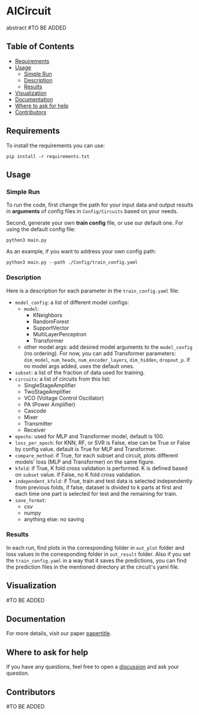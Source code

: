 # AICircuit
abstract #TO BE ADDED

## Table of Contents

  * [Requirements](#requirements)
  * [Usage](#usage)
    * [Simple Run](#simple-run)
    * [Description](#description)
    * [Results](#results)
  * [Visualization](#visualization)
  * [Documentation](#documentation)
  * [Where to ask for help](#where-to-ask-for-help)
  * [Contributors](#contributors)

## Requirements

To install the requirements you can use:

```
pip install -r requirements.txt
```

## Usage

### Simple Run
To run the code, first change the path for your input data and output results in **arguments** of config files in `Config/Circuits` based on your needs. <br>

Second, generate your own **train config** file, or use our default one. For using the default config file:

```
python3 main.py
```

As an example, if you want to address your own config path:

```
python3 main.py --path ./Config/train_config.yaml
```

### Description
Here is a description for each parameter in the `train_config.yaml` file:

  * `model_config`: a list of different model configs:
    * `model`: 
      * KNeighbors
      * RandomForest
      * SupportVector
      * MultiLayerPerceptron
      * Transformer
    * other model args: add desired model arguments to the `model_config` (no ordering). For now, you can add Transformer parameters: `dim_model`,
    `num_heads`, `num_encoder_layers`, `dim_hidden`, `dropout_p`. if no model args added, uses the default ones.
  * `subset`: a list of the fraction of data used for training.
  * `circuits`: a list of circuits from this list:
    * SingleStageAmplifier
    * TwoStageAmplifier
    * VCO (Voltage Control Oscillator)
    * PA (Power Amplifier)
    * Cascode
    * Mixer
    * Transmitter
    * Receiver
  * `epochs`: used for MLP and Transformer model, default is 100.
  * `loss_per_epoch`: for KNN, RF, or SVR is False, else can be True or False by config value. default is True for MLP and Transformer.
  * `compare_method`: if True, for each subset and circuit, plots different models' loss (MLP and Transformer) on the same figure. 
  * `kfold`: if True, K fold cross validation is performed. K is defined based on `subset` value. if False, no K fold cross validation.
  * `independent_kfold`: if True, train and test data is selected independently from previous folds, if false, dataset is divided to k parts at first and each time one part is selected for test and the remaining for train.
  * `save_format`: 
    * csv
    * numpy
    * anything else: no saving

### Results
 
In each run, find plots in the corresponding folder in `out_plot` folder and loss values in the corresponding folder in `out_result` folder. Also if you set the `train_config.yaml` in a way that it saves the predictions, you can find the prediction files in the mentioned directory at the circuit's yaml file.

## Visualization
 
#TO BE ADDED

## Documentation
  
  For more details, visit our paper [papertitle](link).

## Where to ask for help

If you have any questions, feel free to open a [discussion](link) and ask your question.

## Contributors

#TO BE ADDED
